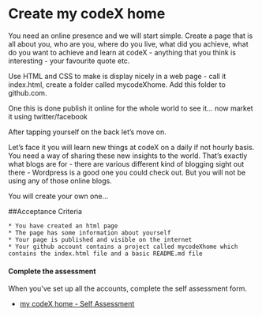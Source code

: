 # Create my codeX home

You need an online presence and we will start simple. Create a page that is all about you, who are you, where do you live, what did you achieve, what do you want to achieve and learn at codeX - anything that you think is interesting - your favourite quote etc.

Use HTML and CSS to make is display nicely in a web page - call it index.html, create a folder called mycodeXhome. Add this folder to github.com.

One this is done publish it online for the whole world to see it… now market it using twitter/facebook

After tapping yourself on the back let’s move on.

Let’s face it you will learn new things at codeX on a daily if not hourly basis. You need a way of sharing these new insights to the world. That’s exactly what blogs are for - there are various different kind of blogging sight out there - Wordpress is a good one you could check out. But you will not be using any of those online blogs.

You will create your own one…

##Acceptance Criteria

    * You have created an html page
    * The page has some information about yourself
    * Your page is published and visible on the internet
    * Your github account contains a project called mycodeXhome which contains the index.html file and a basic README.md file 

#### Complete the assessment
When you've set up all the accounts, complete the self assessment form.

   * [my codeX home - Self Assessment](https://docs.google.com/a/codex-academy.com/forms/d/1R31yIeLkLtm0_qapqlKxGk9fUIO9HZsKr6ufXjNqDIA/viewform)
